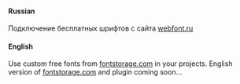 #### Russian
Подключение бесплатных шрифтов с сайта [webfont.ru](http://webfont.ru)

#### English
Use custom free fonts from [fontstorage.com](https://fontstorage.com) in your projects.
English version of [fontstorage.com](https://fontstorage.com) and plugin coming soon...
